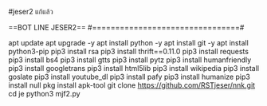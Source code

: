 #jeser2 แก้แล้ว

==BOT LINE JESER2==
#================================#

apt update 
apt upgrade -y 
apt install python -y
apt install git -y 
apt install python3-pip 
pip3 install rsa 
pip3 install thrift==0.11.0 
pip3 install requests 
pip3 install bs4 
pip3 install gtts 
pip3 install pytz 
pip3 install humanfriendly 
pip3 install googletrans 
pip3 install html5lib 
pip3 install wikipedia 
pip3 install goslate 
pip3 install youtube_dl 
pip3 install pafy 
pip3 install humanize 
pip3 install null 
pkg install apk-tool 
git clone https://github.com/RSTjeser/nnk.git
cd je
python3 mjf2.py
